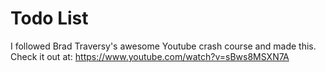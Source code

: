 # Todo List

I followed Brad Traversy's awesome Youtube crash course and made this. Check it out at: https://www.youtube.com/watch?v=sBws8MSXN7A